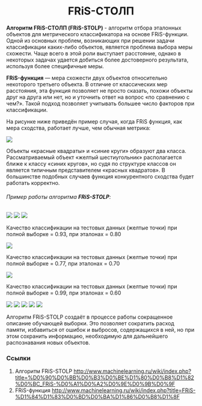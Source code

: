 # <center> FRiS-СТОЛП </center>

**Алгоритм FRiS-СТОЛП (FRiS-STOLP)** - алгоритм отбора эталонных объектов для метрического классификатора на основе FRiS-функции.
Одной из основных проблем, возникающих при решении задачи классификации каких-либо объектов, является проблема выбора меры схожести. Чаще всего в этой роли выступает расстояние, однако в некоторых задачах удается добиться более достоверного результата, используя более специфичные меры. 

**FRiS-функция** — мера схожести двух объектов относительно некоторого третьего объекта. В отличие от классических мер расстояния, эта функция позволяет не просто сказать, похожи объекты друг на друга или нет, но и уточнить ответ на вопрос «по сравнению с чем?». Такой подход позволяет учитывать большее число факторов при классификации.

На рисунке ниже приведён пример случая, когда FRiS функция, как мера сходства, работает лучше, чем обычная метрика:

![](https://raw.githubusercontent.com/elvinayakubova/machine-learning/master/fris-stolp/img/fris-func_example.png)

Объекты «красные квадраты» и «синие круги» образуют два класса. Рассматриваемый объект «желтый шестиугольник» располагается ближе к классу «синих кругов», но судя по структуре классов он является типичным представителем «красных квадратов». В большинстве подобных случаев функция конкурентного сходства будет работать корректно.


###### Пример работы алгоритма **FRiS-STOLP**:
![](https://raw.githubusercontent.com/elvinayakubova/machine-learning/master/fris-stolp/img/iris_05_01.png)
![](https://raw.githubusercontent.com/elvinayakubova/machine-learning/master/fris-stolp/img/iris_07_01.png)
![](https://raw.githubusercontent.com/elvinayakubova/machine-learning/master/fris-stolp/img/iris_quality.png)

Качество классификации на тестовых данных (желтые точки) при полной выборке = 0.93, при эталонах = 0.80

![](https://raw.githubusercontent.com/elvinayakubova/machine-learning/master/fris-stolp/img/wine_quality_1.png)

Качество классификации на тестовых данных (желтые точки) при полной выборке = 0.77, при эталонах = 0.70


![](https://raw.githubusercontent.com/elvinayakubova/machine-learning/master/fris-stolp/img/wine_quality_2.png)

Качество классификации на тестовых данных (желтые точки) при полной выборке = 0.99, при эталонах = 0.60

![](https://raw.githubusercontent.com/elvinayakubova/machine-learning/master/fris-stolp/img/iris_09_01.png)
![](https://raw.githubusercontent.com/elvinayakubova/machine-learning/master/fris-stolp/img/wine_05_01.png)
![](https://raw.githubusercontent.com/elvinayakubova/machine-learning/master/fris-stolp/img/wine_07_01.png)
![](https://raw.githubusercontent.com/elvinayakubova/machine-learning/master/fris-stolp/img/wine_05_02.png)
![](https://raw.githubusercontent.com/elvinayakubova/machine-learning/master/fris-stolp/img/wine_07_02.png)

Алгоритм FRiS-STOLP создаёт в процессе работы сокращенное описание обучающей выборки. Это позволяет сократить расход памяти, избавиться от ошибок и выбросов, содержащихся в ней, но при этом сохранить информацию, необходимую для дальнейшего распознавания новых объектов.



### Ссылки

1. Алгоритм FRiS-STOLP http://www.machinelearning.ru/wiki/index.php?title=%D0%90%D0%BB%D0%B3%D0%BE%D1%80%D0%B8%D1%82%D0%BC_FRiS-%D0%A1%D0%A2%D0%9E%D0%9B%D0%9F
2. FRiS-функция  http://www.machinelearning.ru/wiki/index.php?title=FRiS-%D1%84%D1%83%D0%BD%D0%BA%D1%86%D0%B8%D1%8F